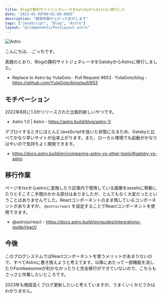 ```yaml
---
title: Blogの静的サイトジェネレータをGatsbyからAstroに移行した
date: "2023-01-09T00:01:00.000Z"
description: "開発体験が上がった気がします"
tags: ["JavaScript", "Blog", "Astro"]
layout: "@/components/PostLayout.astro"
---
```


![Astro](/blog/assets/images/posts/20230109-replace-to-astro/astro.png)


こんにちは、.ごっちです。

表題のとおり、Blogの静的サイトジェネレータをGatsbyからAstroに移行しました。

- Replace to Astro by YutaGoto · Pull Request #653 · YutaGoto/blog - https://github.com/YutaGoto/blog/pull/653

## モチベーション

2022年8月に1.0がリリースされた比較的新しいやつです。

- Astro 1.0 | Astro - https://astro.build/blog/astro-1/

デプロイするときにほとんどJavaScriptを抜いた状態になるため、Gatsbyと比べてかなり早いサイトが出来上がります。また、ローカル環境でも起動がかなりはやいので気持ちよく開発できます。

- https://docs.astro.build/en/comparing-astro-vs-other-tools/#gatsby-vs-astro

## 移行作業

ページをtsxからastroに変換したり記事内で使用している画像をassetsに移動したりとそこそこ手間のかかる部分はありましたが、とんてもなく大変だったということはありませんでした。Reactコンポーネントのまま残しているコンポーネントがありますが、 `@astro/react` を設定することでReactコンポーネントを使用できます。

- @astrojs/react - https://docs.astro.build/en/guides/integrations-guide/react/

## 今後

このブログシステムではReactコンポーネントを使うメリットがあまりないので、すべてAstroに書き換えようと考えてます。以降にあたって一部機能を消したりFontAwesomeが利かなかったりと完全移行ができていないので、こちらもさっさと作業したいところです。

2023年も頻度高くブログ更新したいと考えていますが、うまくいくかどうかはわかりません。
